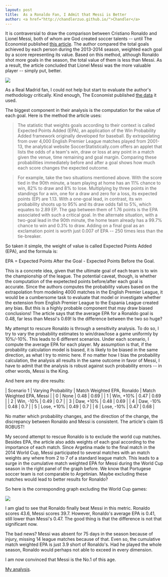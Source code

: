 ```yaml
---
layout: post
title:  As a Ronaldo Fan, I Admit that Messi is Better
author: <a href="http://chandlerzuo.github.io/">Chandler</a>
---
```


It is contraversial to draw the comparison between Cristiano Ronaldo and Lionel Messi, both of whom are God created soccer talents -- until The Economist published [this article](http://www.economist.com/blogs/gametheory/2015/03/statistical-analysis-football). The author compared the total goals achieved by each person during the 2013-2014 season, weighted each goal by a score representing its value. Based on this method, although Ronaldo shot more goals in the season, the total value of them is less than Messi. As a result, the article concluded that Lionel Messi was the more valuable player -- simply put, better.

![](http://cdn.static-economist.com/sites/default/files/imagecache/original-size/images/2015/03/blogs/game-theory/20150328_woc641.png)

As a Real Madrid fan, I could not help but start to evaluate the author's methodology critically. Kind enough, The Economist published [the data](http://infographics.economist.com//2015/databank/MessivsRonaldo.xls) it used.

The biggest component in their analysis is the computation for the value of each goal. Here is the method the article uses:

> The statistic that weights goals according to their context is called Expected Points Added (EPA), an application of the Win Probability Added framework originally developed for baseball. By extrapolating from over 4,000 English Premier League matches played from 2001-13, the analytical website SoccerStatistically.com offers an applet that lists the odds of a team's win, draw or loss at any point in a match given the venue, time remaining and goal margin. Comparing these probabilities immediately before and after a goal shows how much each score changes the expected outcome.

> For example, take the two situations mentioned above. With the score tied in the 90th minute, a team playing at home has an 11% chance to win, 82% to draw and 8% to lose. Multiplying by three points in the standings for a win, one for a draw and zero for a loss, its expected points (EP) are 1.13. With a one-goal lead, in contrast, its win probability shoots up to 95% and its draw odds fall to 5%, which equates to 2.89 EP. The gap between them of 1.76 points is the EPA associated with such a critical goal. In the alternate situation, with a two-goal lead in the 90th minute, the home team already has a 99.7% chance to win and 0.3% to draw. Adding on a final goal as an exclamation point is worth just 0.007 of EPA -- 250 times less than the tie-breaker.

So taken it simple, the weight of value is called Expected Points Added (EPA), and the formula is:

EPA = Expected Points After the Goal - Expected Points Before the Goal.

This is a concrete idea, given that the ultimate goal of each team is to win the championship of the league. The potential caveat, though, is whether the computation of the expetected points before/after each goal is accurate. Since the authors computes the probability values based on the extrapolation from modeling 4000 matches in the English Premier League, it would be a cumbersome task to evaluate that model or investigate whether the extension from English Premier League to the Espania League created any bias. But this is a highly probable component that may draw biased conclusions! The article says that the average EPA for a Ronaldo goal is 0.48, far less than Messi's 0.69! Is the difference between the two so huge?

My attempt to rescure Ronaldo is through a sensitivity analysis. To do so, I try to vary the probability estimates to win/draw/lose a game uniformly by 10%/-10%. This leads to 6 different scenarios. Under each scenario, I compute the average EPA for each player. My assumption is that, if the probability calculation model is biased, it is likely to be biased in the same direction, as what I try to mimic here. If no matter how I bias the probability calculation, the analysis all results in the same outcome in favor of Messi, I have to admit that the analysis is robust against such probability errors -- in other words, Messi is the King.

And here are my dire results:

| Scenario 1 | Varying Probability | Match Weighted EPA, Ronaldo | Match Weighted EPA, Messi |
| 0 | None | 0.48 | 0.69 |
| 1 | Win, +10% | 0.47 | 0.69 |
| 2 | Win, -10% | 0.49 | 0.7 |
| 3 | Daw, +10% | 0.48 | 0.69 |
| 4 | Daw, -10% | 0.48 | 0.7 |
| 5 | Lose, +10% | 0.49 | 0.7 |
| 6 | Lose, -10% | 0.47 | 0.68 |

No matter which probability changes, and the direction of the change, the discrepancy between Ronaldo and Messi is consistent. The article's claim IS ROBUST!

My second attempt to rescue Ronaldo is to exclude the world cup matches. Besides EPA, the article also adds weights of each goal according to the importance of each match. Since Argetina made to the final match in the 2014 World Cup, Messi participated to several matches with an match weights any where from 2 to 7 of a standard league match. This leads to a surge in the cumulative match weighted EPA for Messi during the World Cup season in the right panel of the graph before. We know that Portugese soccer team is not comparable to Argetinian. Maybe excluding these matches would lead to better results for Ronaldo?

So here is the corresponding graph excluding the World Cup games:

![](https://dl.dropboxusercontent.com/s/mkoctzyua0jxg10/MessivsRonaldo.png)

I am glad to see that Ronaldo finally beat Messi in this metric. Ronaldo scores 43.6, Messi scores 39.7. However, Ronaldo's average EPA is 0.41, still lower than Messi's 0.47. The good thing is that the difference is not that significant now.

The bad news? Messi was absent for 75 days in the season because of injury, missing 14 league matches because of that. Even so, the cumulative match weighted EPA is just 3.9 short of Ronaldo's. Had he played the whole season, Ronaldo would perhaps not able to exceed in every dimension.

I am now convinced that Messi is the No.1 of this age.

[My analysis](https://dl.dropboxusercontent.com/u/72368739/blog/soccer/MessivsRonaldo.xls).